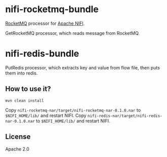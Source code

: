

# nifi-rocketmq-bundle

[RocketMQ](https://rocketmq.apache.org/) processor for [Apache NIFI](https://nifi.apache.org).

GetRocketMQ processor, which reads message from RocketMQ.

# nifi-redis-bundle

PutRedis processor, which extracts key and value from flow file, then puts them into redis.



## How to use it?

`mvn clean install`

Copy `nifi-rocketmq-nar/target/nifi-rocketmq-nar-0.1.0.nar` to `$NIFI_HOME/lib/` and restart NIFI.
Copy `nifi-redis-nar/target/nifi-redis-nar-0.1.0.nar` to `$NIFI_HOME/lib/` and restart NIFI.


## License

Apache 2.0
